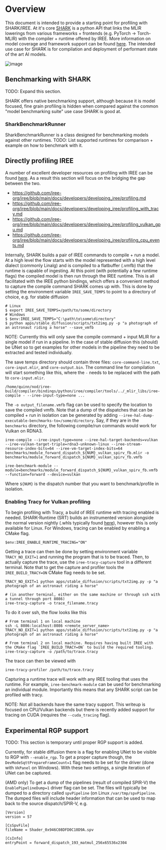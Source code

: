 # Overview

This document is intended to provide a starting point for profiling with SHARK/IREE. At it's core
[SHARK](https://github.com/nod-ai/SHARK/tree/main/tank) is a python API that links the MLIR lowerings from various
frameworks + frontends (e.g. PyTorch -> Torch-MLIR) with the compiler + runtime offered by IREE. More information
on model coverage and framework support can be found [here](https://github.com/nod-ai/SHARK/tree/main/tank). The intended
use case for SHARK is for compilation and deployment of performant state of the art AI models.

![image](https://user-images.githubusercontent.com/22101546/217151219-9bb184a3-cfb9-4788-bb7e-5b502953525c.png)

## Benchmarking with SHARK

TODO: Expand this section.

SHARK offers native benchmarking support, although because it is model focused, fine grain profiling is
hidden when compared against the common "model benchmarking suite" use case SHARK is good at.

### SharkBenchmarkRunner

SharkBenchmarkRunner is a class designed for benchmarking models against other runtimes.
TODO: List supported runtimes for comparison + example on how to benchmark with it.

## Directly profiling IREE

A number of excellent developer resources on profiling with IREE can be
found [here](https://github.com/iree-org/iree/tree/main/docs/developers/developing_iree). As a result this section will
focus on the bridging the gap between the two.
 - https://github.com/iree-org/iree/blob/main/docs/developers/developing_iree/profiling.md
 - https://github.com/iree-org/iree/blob/main/docs/developers/developing_iree/profiling_with_tracy.md
 - https://github.com/iree-org/iree/blob/main/docs/developers/developing_iree/profiling_vulkan_gpu.md
 - https://github.com/iree-org/iree/blob/main/docs/developers/developing_iree/profiling_cpu_events.md

Internally, SHARK builds a pair of IREE commands to compile + run a model. At a high level the flow starts with the
model represented with a high level dialect (commonly Linalg) and is compiled to a flatbuffer (.vmfb) that
the runtime is capable of ingesting. At this point (with potentially a few runtime flags) the compiled model is then run
through the IREE runtime. This is all facilitated with the IREE python bindings, which offers a convenient method
to capture the compile command SHARK comes up with. This is done by setting the environment variable
`IREE_SAVE_TEMPS` to point to a directory of choice, e.g. for stable diffusion
```
# Linux
$ export IREE_SAVE_TEMPS=/path/to/some/directory
# Windows
$ $env:IREE_SAVE_TEMPS="C:\path\to\some\directory"
$ python apps/stable_diffusion/scripts/txt2img.py -p "a photograph of an astronaut riding a horse" --save_vmfb
```
NOTE: Currently this will only save the compile command + input MLIR for a single model if run in a pipeline.
In the case of stable diffusion this (should) be UNet so to get examples for other models in the pipeline they
need to be extracted and tested individually.

The save temps directory should contain three files: `core-command-line.txt`, `core-input.mlir`, and `core-output.bin`.
The command line for compilation will start something like this, where the `-` needs to be replaced with the path to `core-input.mlir`.
```
/home/quinn/nod/iree-build/compiler/bindings/python/iree/compiler/tools/../_mlir_libs/iree-compile - --iree-input-type=none ...
```
The `-o output_filename.vmfb` flag can be used to specify the location to save the compiled vmfb. Note that a dump of the
dispatches that can be compiled + run in isolation can be generated by adding `--iree-hal-dump-executable-benchmarks-to=/some/directory`. Say, if they are in the `benchmarks` directory, the following compile/run commands would work for Vulkan on RDNA3.
```
iree-compile --iree-input-type=none --iree-hal-target-backends=vulkan --iree-vulkan-target-triple=rdna3-unknown-linux --iree-stream-resource-index-bits=64 --iree-vm-target-index-bits=64 benchmarks/module_forward_dispatch_${NUM}_vulkan_spirv_fb.mlir -o benchmarks/module_forward_dispatch_${NUM}_vulkan_spirv_fb.vmfb

iree-benchmark-module --module=benchmarks/module_forward_dispatch_${NUM}_vulkan_spirv_fb.vmfb --function=forward --device=vulkan
```
Where `${NUM}` is the dispatch number that you want to benchmark/profile in isolation.

### Enabling Tracy for Vulkan profiling

To begin profiling with Tracy, a build of IREE runtime with tracing enabled is needed. SHARK-Runtime (SRT) builds an
instrumented version alongside the normal version nightly (.whls typically found [here](https://github.com/nod-ai/SRT/releases)), however this is only available for Linux. For Windows, tracing can be enabled by enabling a CMake flag.
```
$env:IREE_ENABLE_RUNTIME_TRACING="ON"
```
Getting a trace can then be done by setting environment variable `TRACY_NO_EXIT=1` and running the program that is to be
traced. Then, to actually capture the trace, use the `iree-tracy-capture` tool in a different terminal. Note that to get
the capture and profiler tools the `IREE_BUILD_TRACY=ON` CMake flag needs to be set.
```
TRACY_NO_EXIT=1 python apps/stable_diffusion/scripts/txt2img.py -p "a photograph of an astronaut riding a horse"

# (in another terminal, either on the same machine or through ssh with a tunnel through port 8086)
iree-tracy-capture -o trace_filename.tracy
```
To do it over ssh, the flow looks like this
```
# From terminal 1 on local machine
ssh -L 8086:localhost:8086 <remote_server_name>
TRACY_NO_EXIT=1 python apps/stable_diffusion/scripts/txt2img.py -p "a photograph of an astronaut riding a horse"

# From terminal 2 on local machine. Requires having built IREE with the CMake flag `IREE_BUILD_TRACY=ON` to build the required tooling.
iree-tracy-capture -o /path/to/trace.tracy
```

The trace can then be viewed with
```
iree-tracy-profiler /path/to/trace.tracy
```
Capturing a runtime trace will work with any IREE tooling that uses the runtime. For example, `iree-benchmark-module`
can be used for benchmarking an individual module. Importantly this means that any SHARK script can be profiled with tracy.

NOTE: Not all backends have the same tracy support. This writeup is focused on CPU/Vulkan backends but there is recently added support for tracing on CUDA (requires the `--cuda_tracing` flag).

## Experimental RGP support

TODO: This section is temporary until proper RGP support is added.

Currently, for stable diffusion there is a flag for enabling UNet to be visible to RGP with `--enable_rgp`. To get a proper capture though, the `DevModeSqttPrepareFrameCount=1` flag needs to be set for the driver (done with `VkPanel` on Windows).
With these two settings, a single iteration of UNet can be captured.

(AMD only) To get a dump of the pipelines (result of compiled SPIR-V) the `EnablePipelineDump=1` driver flag can be set. The
files will typically be dumped to a directory called `spvPipeline` (on Linux `/var/tmp/spvPipeline`. The dumped files will
include header information that can be used to map back to the source dispatch/SPIR-V, e.g.
```
[Version]
version = 57 

[CsSpvFile]
fileName = Shader_0x946C08DFD0C10D9A.spv

[CsInfo]
entryPoint = forward_dispatch_193_matmul_256x65536x2304
```
